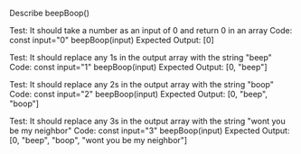 Describe beepBoop()

Test: 
    It should take a number as an input of 0 and return 0 in an array
Code:
    const input="0"
    beepBoop(input)
Expected Output:
    [0]        

Test: 
    It should replace any 1s in the output array with the string "beep"
Code:
    const input="1"
    beepBoop(input)
Expected Output:
    [0, "beep"]        

Test: 
    It should replace any 2s in the output array with the string "boop"
Code:
    const input="2"
    beepBoop(input)
Expected Output:
    [0, "beep", "boop"]        

Test: 
    It should replace any 3s in the output array with the string "wont you be my neighbor"
Code:
    const input="3"
    beepBoop(input)
Expected Output:
    [0, "beep", "boop", "wont you be my neighbor"]        